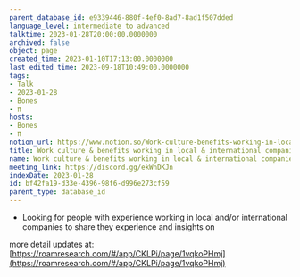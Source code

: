 ```yaml
---
parent_database_id: e9339446-880f-4ef0-8ad7-8ad1f507dded
language_level: intermediate to advanced
talktime: 2023-01-28T20:00:00.0000000
archived: false
object: page
created_time: 2023-01-10T17:13:00.0000000
last_edited_time: 2023-09-18T10:49:00.0000000
tags:
- Talk
- 2023-01-28
- Bones
- π
hosts:
- Bones
- π
notion_url: https://www.notion.so/Work-culture-benefits-working-in-local-international-companies-bf42fa19d33e439698f6d996e273cf59
title: Work culture & benefits working in local & international companies
name: Work culture & benefits working in local & international companies
meeting_link: https://discord.gg/ekWnDKJn
indexDate: 2023-01-28
id: bf42fa19-d33e-4396-98f6-d996e273cf59
parent_type: database_id
---
```


   - Looking for people with experience working in local and/or international companies to share they experience and insights on

more detail updates at:
[https://roamresearch.com/#/app/CKLPi/page/1vqkoPHmj](https://roamresearch.com/#/app/CKLPi/page/1vqkoPHmj)

























